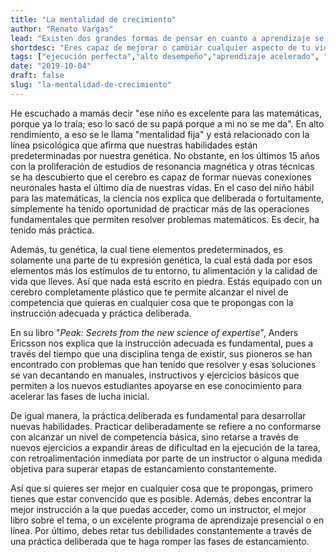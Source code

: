 ```yaml
---
title: "La mentalidad de crecimiento"
author: "Renato Vargas"
lead: "Existen dos grandes formas de pensar en cuanto a aprendizaje se refiere y por mucho tiempo existió un debate entre los que proponían que la genialidad solamente se traía en los genes y los que afirmaban que la misma se podía construir. Pero hoy, con certeza científica podemos afirmar que puedes mejorar cualquier aspecto de tu vida."
shortdesc: "Eres capaz de mejorar o cambiar cualquier aspecto de tu vida. Nada está escrito en piedra, ni siquiera tus genes."
tags: ["ejecución perfecta","alto desempeño","aprendizaje acelerado", "mentalidad de crecimiento", "mentalidad fija", "genético", "retroalimentación inmediata"]
date: "2019-10-04"
draft: false
slug: "la-mentalidad-de-crecimiento"
---
```


He escuchado a mamás decir "ese niño es excelente para las matemáticas, porque ya lo traía; eso lo sacó de su papá porque a mi no se me da". En alto rendimiento, a eso se le llama "mentalidad fija" y está relacionado con la línea psicológica que afirma que nuestras habilidades están predeterminadas por nuestra genética. No obstante, en los últimos 15 años con la proliferación de estudios de resonancia magnética y otras técnicas se ha descubierto que el cerebro es capaz de formar nuevas conexiones neuronales hasta el último día de nuestras vidas. En el caso del niño hábil para las matemáticas, la ciencia nos explica que deliberada o fortuitamente, simplemente ha tenido oportunidad de practicar más de las operaciones fundamentales que permiten resolver problemas matemáticos. Es decir, ha tenido más práctica.

Además, tu genética, la cual tiene elementos predeterminados, es solamente una parte de tu expresión genética, la cual está dada por esos elementos más los estímulos de tu entorno, tu alimentación y la calidad de vida que lleves. Así que nada está escrito en piedra. Estás equipado con un cerebro completamente plástico que te permite alcanzar el nivel de competencia que quieras en cualquier cosa que te propongas con la instrucción adecuada y práctica deliberada.

En su libro "_Peak: Secrets from the new science of expertise_", Anders Ericsson nos explica que la instrucción adecuada es fundamental, pues a través del tiempo que una disciplina tenga de existir, sus pioneros se han encontrado con problemas que han tenido que resolver y esas soluciones se van decantando en manuales, instructivos y ejercicios básicos que permiten a los nuevos estudiantes apoyarse en ese conocimiento para acelerar las fases de lucha inicial.

De igual manera, la práctica deliberada es fundamental para desarrollar nuevas habilidades. Practicar deliberadamente se refiere a no conformarse con alcanzar un nivel de competencia básica, sino retarse a través de nuevos ejercicios a expandir áreas de dificultad en la ejecución de la tarea, con retroalimentación inmediata por parte de un instructor o alguna medida objetiva para superar etapas de estancamiento constantemente.

Así que si quieres ser mejor en cualquier cosa que te propongas, primero tienes que estar convencido que es posible. Además, debes encontrar la mejor instrucción a la que puedas acceder, como un instructor, el mejor libro sobre el tema, o un excelente programa de aprendizaje presencial o en línea. Por último, debes retar tus debilidades constantemente a través de una práctica deliberada que te haga romper las fases de estancamiento.
